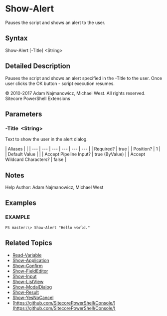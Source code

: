 # Show-Alert

Pauses the script and shows an alert to the user.

## Syntax

Show-Alert \[-Title\] &lt;String&gt;

## Detailed Description

Pauses the script and shows an alert specified in the -Title to the user. Once user clicks the OK button - script execution resumes.

© 2010-2017 Adam Najmanowicz, Michael West. All rights reserved. Sitecore PowerShell Extensions

## Parameters

### -Title  &lt;String&gt;

Text to show the user in the alert dialog.

| Aliases |  |
| --- | --- | --- | --- | --- | --- |
| Required? | true |
| Position? | 1 |
| Default Value |  |
| Accept Pipeline Input? | true \(ByValue\) |
| Accept Wildcard Characters? | false |

## Notes

Help Author: Adam Najmanowicz, Michael West

## Examples

### EXAMPLE

```text
PS master:\> Show-Alert "Hello world."
```

## Related Topics

* [Read-Variable](read-variable.md)
* [Show-Application](show-application.md)
* [Show-Confirm](show-confirm.md)
* [Show-FieldEditor](show-fieldeditor.md)
* [Show-Input](show-input.md)
* [Show-ListView](show-listview.md)
* [Show-ModalDialog](show-modaldialog.md)
* [Show-Result](show-result.md)
* [Show-YesNoCancel](show-yesnocancel.md)
* [https://github.com/SitecorePowerShell/Console/](https://github.com/SitecorePowerShell/Console/) 

